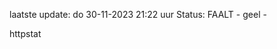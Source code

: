 laatste update: 
do 30-11-2023 21:22   uur 
Status: FAALT - geel - 
<div class="service Y">httpstat</div>